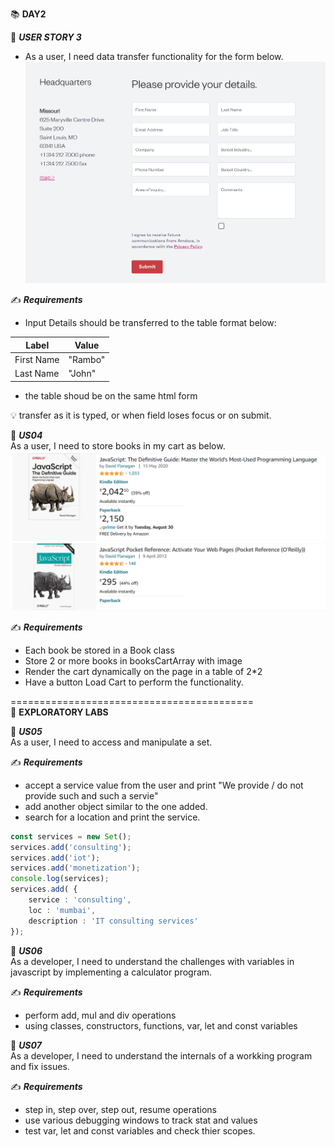 :books: **DAY2**  



:beginner: _**USER STORY 3**_
- As a user, I need data transfer functionality for the form below.
![](img/Contacts%20Form.png)  


:writing_hand: **_Requirements_**
  
  - Input Details should be transferred to the table format below:
  
| Label | Value |
|-|-|
| First Name | "Rambo" |
| Last Name | "John" |

- the table shoud be on the same html form

:bulb: transfer as it is typed, or when field loses focus or on submit.


:beginner: _**US04**_  
As a user, I need to store books in my cart as below.
![](img/bookcart.png)  

:writing_hand: **_Requirements_**
  
  - Each book be stored in a Book class
  - Store 2 or more books in booksCartArray with image
  - Render the cart dynamically on the page in a table of 2*2
  - Have a button Load Cart to perform the functionality.


==========================================  
:book: **EXPLORATORY LABS**  

:beginner: _**US05**_  
As a user, I need to access and manipulate a set. 

:writing_hand: **_Requirements_**
  
  - accept a service value from the user and print "We provide / do not provide such and such a servie"
  - add another object similar to the one added.
  - search for a location and print the service.


```ts
const services = new Set();
services.add('consulting');
services.add('iot');
services.add('monetization');
console.log(services);
services.add( {
    service : 'consulting',
    loc : 'mumbai',
    description : 'IT consulting services'
});
```


:beginner: _**US06**_  
As a developer, I need to understand the challenges with variables in javascript by implementing a calculator program.

:writing_hand: **_Requirements_**
- perform add, mul and div operations
- using classes, constructors, functions, var, let and const variables


:beginner: _**US07**_  
As a developer, I need to understand the internals of a workking program and fix issues.

:writing_hand: **_Requirements_**
- step in, step over, step out, resume operations
- use various debugging windows to track stat and values
- test var, let and const variables and check thier scopes.